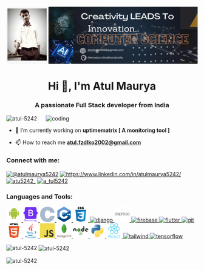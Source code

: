 ![logo](https://github.com/atul-5242/atul-5242/blob/main/Black%20Yellow%20Simple%20Profile%20Linkedin%20Banner.jpg)
<h1 align="center">Hi 👋, I'm Atul Maurya</h1>
<h3 align="center">A passionate Full Stack developer from India</h3>


<img align="right" alt="coding" width="400" src="https://cdn.dribbble.com/users/330915/screenshots/3587000/10_coding_dribbble.gif">
<p align="left"> <img src="https://komarev.com/ghpvc/?username=atul-5242&label=Profile%20views&color=0e75b6&style=flat" alt="atul-5242" /> </p>

- 🔭 I’m currently working on **uptimematrix [ A monitoring tool ]**

- 📫 How to reach me **atul.fzdlko2002@gmail.com**

<h3 align="left">Connect with me:</h3>
<p align="left">
<a href="https://twitter.com/@atulmaurya5242" target="blank"><img align="center" src="https://raw.githubusercontent.com/rahuldkjain/github-profile-readme-generator/master/src/images/icons/Social/twitter.svg" alt="@atulmaurya5242" height="30" width="40" /></a>
<a href="https://www.linkedin.com/in/atulmaurya5242/" target="blank"><img align="center" src="https://raw.githubusercontent.com/rahuldkjain/github-profile-readme-generator/master/src/images/icons/Social/linked-in-alt.svg" alt="https://www.linkedin.com/in/atulmaurya5242/" height="30" width="40" /></a>
<a href="https://www.instagram.com/atul5242_/" target="blank"><img align="center" src="https://raw.githubusercontent.com/rahuldkjain/github-profile-readme-generator/master/src/images/icons/Social/instagram.svg" alt="atu5242_" height="30" width="40" /></a>
<a href="https://www.codechef.com/users/a_tul5242" target="blank"><img align="center" src="https://cdn.jsdelivr.net/npm/simple-icons@3.1.0/icons/codechef.svg" alt="a_tul5242" height="30" width="40" /></a>
</p>

<h3 align="left">Languages and Tools:</h3>
<p align="left"> <a href="https://developer.android.com" target="_blank" rel="noreferrer"> <img src="https://raw.githubusercontent.com/devicons/devicon/master/icons/android/android-original-wordmark.svg" alt="android" width="40" height="40"/> </a> <a href="https://getbootstrap.com" target="_blank" rel="noreferrer"> <img src="https://raw.githubusercontent.com/devicons/devicon/master/icons/bootstrap/bootstrap-plain-wordmark.svg" alt="bootstrap" width="40" height="40"/> </a> <a href="https://www.cprogramming.com/" target="_blank" rel="noreferrer"> <img src="https://raw.githubusercontent.com/devicons/devicon/master/icons/c/c-original.svg" alt="c" width="40" height="40"/> </a> <a href="https://www.w3schools.com/cpp/" target="_blank" rel="noreferrer"> <img src="https://raw.githubusercontent.com/devicons/devicon/master/icons/cplusplus/cplusplus-original.svg" alt="cplusplus" width="40" height="40"/> </a> <a href="https://www.w3schools.com/css/" target="_blank" rel="noreferrer"> <img src="https://raw.githubusercontent.com/devicons/devicon/master/icons/css3/css3-original-wordmark.svg" alt="css3" width="40" height="40"/> </a> <a href="https://www.djangoproject.com/" target="_blank" rel="noreferrer"> <img src="https://cdn.worldvectorlogo.com/logos/django.svg" alt="django" width="40" height="40"/> </a> <a href="https://expressjs.com" target="_blank" rel="noreferrer"> <img src="https://raw.githubusercontent.com/devicons/devicon/master/icons/express/express-original-wordmark.svg" alt="express" width="40" height="40"/> </a> <a href="https://firebase.google.com/" target="_blank" rel="noreferrer"> <img src="https://www.vectorlogo.zone/logos/firebase/firebase-icon.svg" alt="firebase" width="40" height="40"/> </a> <a href="https://flutter.dev" target="_blank" rel="noreferrer"> <img src="https://www.vectorlogo.zone/logos/flutterio/flutterio-icon.svg" alt="flutter" width="40" height="40"/> </a> <a href="https://git-scm.com/" target="_blank" rel="noreferrer"> <img src="https://www.vectorlogo.zone/logos/git-scm/git-scm-icon.svg" alt="git" width="40" height="40"/> </a> <a href="https://www.w3.org/html/" target="_blank" rel="noreferrer"> <img src="https://raw.githubusercontent.com/devicons/devicon/master/icons/html5/html5-original-wordmark.svg" alt="html5" width="40" height="40"/> </a> <a href="https://www.java.com" target="_blank" rel="noreferrer"> <img src="https://raw.githubusercontent.com/devicons/devicon/master/icons/java/java-original.svg" alt="java" width="40" height="40"/> </a> <a href="https://developer.mozilla.org/en-US/docs/Web/JavaScript" target="_blank" rel="noreferrer"> <img src="https://raw.githubusercontent.com/devicons/devicon/master/icons/javascript/javascript-original.svg" alt="javascript" width="40" height="40"/> </a> <a href="https://www.mongodb.com/" target="_blank" rel="noreferrer"> <img src="https://raw.githubusercontent.com/devicons/devicon/master/icons/mongodb/mongodb-original-wordmark.svg" alt="mongodb" width="40" height="40"/> </a> <a href="https://nodejs.org" target="_blank" rel="noreferrer"> <img src="https://raw.githubusercontent.com/devicons/devicon/master/icons/nodejs/nodejs-original-wordmark.svg" alt="nodejs" width="40" height="40"/> </a> <a href="https://www.python.org" target="_blank" rel="noreferrer"> <img src="https://raw.githubusercontent.com/devicons/devicon/master/icons/python/python-original.svg" alt="python" width="40" height="40"/> </a> <a href="https://reactjs.org/" target="_blank" rel="noreferrer"> <img src="https://raw.githubusercontent.com/devicons/devicon/master/icons/react/react-original-wordmark.svg" alt="react" width="40" height="40"/> </a> <a href="https://tailwindcss.com/" target="_blank" rel="noreferrer"> <img src="https://www.vectorlogo.zone/logos/tailwindcss/tailwindcss-icon.svg" alt="tailwind" width="40" height="40"/> </a> <a href="https://www.tensorflow.org" target="_blank" rel="noreferrer"> <img src="https://www.vectorlogo.zone/logos/tensorflow/tensorflow-icon.svg" alt="tensorflow" width="40" height="40"/> </a> </p>

<p><img align="left" src="https://github-readme-stats.vercel.app/api/top-langs?username=atul-5242&show_icons=true&locale=en&layout=compact" alt="atul-5242" /></p>

<p>&nbsp;<img align="center" src="https://github-readme-stats.vercel.app/api?username=atul-5242&show_icons=true&locale=en" alt="atul-5242" /></p>

<p><img align="center" src="https://github-readme-streak-stats.herokuapp.com/?user=atul-5242&" alt="atul-5242" /></p>


<!--

- 👋 Hi, I’m @atul-5242
- 👀 I’m interested in Tech and Science.
- 🌱 I’m currently learning DSA , AI and Andriod Dvelopment By Flutter.
- 💞️ I’m looking to collaborate on Open Source contribution on Diffrent Open Source plateform.
- 📫 How to reach me My Linkedin Profile is :=www.linkedin.com/in/atulmaurya5242
- 


atul-5242/atul-5242 is a ✨ special ✨ repository because its `README.md` (this file) appears on your GitHub profile.
You can click the Preview link to take a look at your changes.
--->

